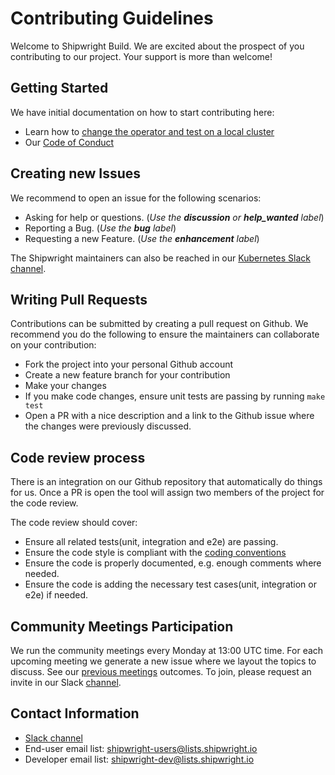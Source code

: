 <!--
Copyright The Shipwright Contributors

SPDX-License-Identifier: Apache-2.0
-->

# Contributing Guidelines

Welcome to Shipwright Build. We are excited about the prospect of you contributing to our project. Your support is more than welcome!

## Getting Started

We have initial documentation on how to start contributing here:

- Learn how to [change the operator and test on a local cluster](/docs/development/local-development.md)
- Our [Code of Conduct](/code-of-conduct.md)

## Creating new Issues

We recommend to open an issue for the following scenarios:

- Asking for help or questions. (_Use the **discussion** or **help_wanted** label_)
- Reporting a Bug. (_Use the **bug** label_)
- Requesting a new Feature. (_Use the **enhancement** label_)

The Shipwright maintainers can also be reached in our [Kubernetes Slack channel](https://kubernetes.slack.com/archives/C019ZRGUEJC).

## Writing Pull Requests

Contributions can be submitted by creating a pull request on Github. We recommend you do the following to ensure the maintainers can collaborate on your contribution:

- Fork the project into your personal Github account
- Create a new feature branch for your contribution
- Make your changes
- If you make code changes, ensure unit tests are passing by running `make test`
- Open a PR with a nice description and a link to the Github issue where the changes were previously discussed.

## Code review process

There is an integration on our Github repository that automatically do things for us. Once a PR is open the tool will assign two members of the project for the code review.

The code review should cover:

- Ensure all related tests(unit, integration and e2e) are passing.
- Ensure the code style is compliant with the [coding conventions](https://github.com/kubernetes/community/blob/master/contributors/guide/coding-conventions.md)
- Ensure the code is properly documented, e.g. enough comments where needed.
- Ensure the code is adding the necessary test cases(unit, integration or e2e) if needed.

## Community Meetings Participation

We run the community meetings every Monday at 13:00 UTC time.
For each upcoming meeting we generate a new issue where we layout the topics to discuss.
See our [previous meetings](https://github.com/shipwright-io/build/issues?q=is%3Aissue+label%3Acommunity+is%3Aclosed) outcomes.
To join, please request an invite in our Slack [channel](https://kubernetes.slack.com/archives/C019ZRGUEJC).

## Contact Information

- [Slack channel](https://kubernetes.slack.com/archives/C019ZRGUEJC)
- End-user email list: [shipwright-users@lists.shipwright.io](https://lists.shipwright.io/admin/lists/shipwright-users.lists.shipwright.io/)
- Developer email list: [shipwright-dev@lists.shipwright.io](https://lists.shipwright.io/admin/lists/shipwright-dev.lists.shipwright.io/)
